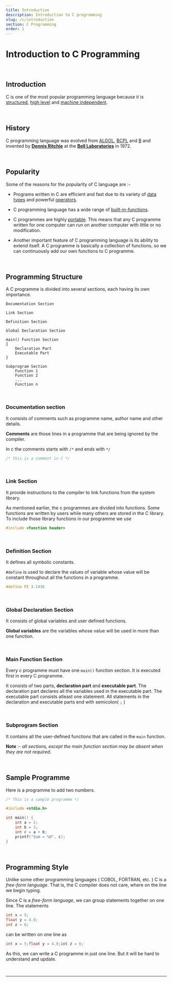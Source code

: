 ```yaml
---
title: Introduction
description: Introduction to C programming
slug: /c/introduction
section: C Programming
order: 1
---
```


# Introduction to C Programming

<br/>

## Introduction

C is one of the most popular programming language because it is [structured](https://en.wikipedia.org/wiki/Structured_programming), [high level](https://en.wikipedia.org/wiki/High-level_programming_language) and [machine independent](https://en.wikipedia.org/wiki/Cross-platform_software).

<br/>

## History

C programming language was evolved from [ALGOL](https://en.wikipedia.org/wiki/ALGOL), [BCPL](https://en.wikipedia.org/wiki/BCPL) and [B](<https://en.wikipedia.org/wiki/B_(programming_language)>) and invented by [**Dennis Ritchie**](https://en.wikipedia.org/wiki/Dennis_Ritchie) at the [**Bell Laboratories**](https://en.wikipedia.org/wiki/Bell_Labs) in 1972.

<br/>

## Popularity

Some of the reasons for the popularity of C language are :-

- Programs written in C are efficient and fast due to its variety of [data types](https://en.wikipedia.org/wiki/Data_type) and powerful [operators](<https://en.wikipedia.org/wiki/Operator_(computer_programming)>).

- C programming language has a wide range of [built-in-functions](https://en.wikipedia.org/wiki/Intrinsic_function).

- C programmes are highly [portable](https://en.wikipedia.org/wiki/Software_portability). This means that any C programme written for one computer can run on another computer with little or no modification.

- Another important feature of C programming language is its ability to extend itself. A C programme is basically a collection of functions, so we can continuously add our own functions to C programme.

<br/>

## Programming Structure

A C programme is divided into several sections, each having its own importance.

```
Documentation Section

Link Section

Definition Section

Global Declaration Section

main() Function Section
{
    Declaration Part
    Executable Part
}

Subprogram Section
    Function 1
    Function 2
    ...
    Function n
```

<br/>

### Documentation section

It consists of comments such as programme name, author name and other details.

**Comments** are those lines in a programme that are being ignored by the compiler.

In c the comments starts with `/*` and ends with `*/`

```c
/* this is a comment in C */
```

<br/>

### Link Section

It provide instructions to the compiler to link functions from the system library.

As mentioned earlier, the c programmes are divided into functions. Some functions are written by users while many others are stored in the C library. To include those library functions in our programme we use

```c
#include <function header>
```

<br/>

### Definition Section

It defines all symbolic constants.

`#define` is used to declare the values of variable whose value will be constant throughout all the functions in a programme.

```c
#define PI 3.1416
```

<br/>

### Global Declaration Section

It consists of global variables and user defined functions.

**Global variables** are the variables whose value will be used in more than one function.

<br/>

### Main Function Section

Every c programme must have one `main()` function section. It is executed first in every C programme.

It consists of two parts, **declaration part** and **executable part**. The declaration part declares all the variables used in the executable part. The executable part consists atleast one statement. All statements in the declaration and executable parts end with semicolon( `;` )

<br/>

### Subprogram Section

It contains all the user-defined functions that are called in the `main` function.

**Note** :- _all sections, except the main function section may be absent when they are not required_.

<br/>

## Sample Programme

Here is a programme to add two numbers.

```c lineNumbers
/* This is a sample programme */

#include <stdio.h>

int main() {
    int a = 2;
    int b = 3;
    int c = a + b;
    printf("Sum = %d", c);
}
```

<br/>

## Programming Style

Unlike some other programming languages ( COBOL, FORTRAN, etc. ) C is a _free-form language_. That is, the C compiler does not care, where on the line we begin typing.

Since C is a _free-form language_, we can group statements together on one line. The statements

```c lineNumbers
int x = 5;
float y = 4.0;
int z = 6;
```

can be written on one line as

```c lineNumbers
int x = 5;float y = 4.0;int z = 6;
```

As this, we can write a C programme in just one line. But it will be hard to understand and update.

<br/>

---
